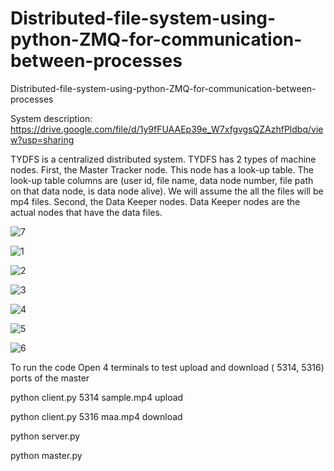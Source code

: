 # Distributed-file-system-using-python-ZMQ-for-communication-between-processes
Distributed-file-system-using-python-ZMQ-for-communication-between-processes

System description: https://drive.google.com/file/d/1y9fFUAAEp39e_W7xfgvgsQZAzhfPldbq/view?usp=sharing

TYDFS is a centralized distributed system. TYDFS has 2 types of machine
nodes. First, the Master Tracker node. This node has a look-up table. The
look-up table columns are (user id, file name, data node number, file path on
that data node, is data node alive). We will assume the all the files will be
mp4 files. Second, the Data Keeper nodes. Data Keeper nodes are the actual
nodes that have the data files.

![7](https://user-images.githubusercontent.com/48661473/92958290-d18b8780-f41e-11ea-9e04-5bc3ac53b7e7.JPG)

![1](https://user-images.githubusercontent.com/48661473/92957938-3db9bb80-f41e-11ea-8dab-9576b253ae82.jpg)

![2](https://user-images.githubusercontent.com/48661473/92958041-6772e280-f41e-11ea-9d75-1f2d61c59cf5.jpg)

![3](https://user-images.githubusercontent.com/48661473/92958100-7e193980-f41e-11ea-8863-ec8afb5fcd0f.jpg)

![4](https://user-images.githubusercontent.com/48661473/92958154-938e6380-f41e-11ea-8c50-82ec6d05b513.jpg)

![5](https://user-images.githubusercontent.com/48661473/92958205-a7d26080-f41e-11ea-9f35-d8446024fc21.jpg)

![6](https://user-images.githubusercontent.com/48661473/92958255-bfa9e480-f41e-11ea-81a3-c9cd5c50adb0.JPG)

To run the code 
Open 4 terminals to test upload and download (  5314, 5316) ports of the master

python client.py 5314 sample.mp4 upload

python client.py 5316 maa.mp4 download

python server.py

python master.py
